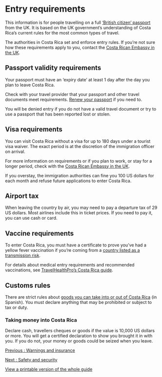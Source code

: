 # Entry requirements

This information is for people travelling on a full [‘British citizen’ passport](https://www.gov.uk/types-of-british-nationality) from the UK. It is based on the UK government’s understanding of Costa Rica’s current rules for the most common types of travel.

The authorities in Costa Rica set and enforce entry rules. If you’re not sure how these requirements apply to you, contact the [Costa Rican Embassy in the UK](https://www.costaricanembassy.co.uk/).

## Passport validity requirements

Your passport must have an ‘expiry date’ at least 1 day after the day you plan to leave Costa Rica.

Check with your travel provider that your passport and other travel documents meet requirements. [Renew your passport](https://www.gov.uk/renew-adult-passport/renew) if you need to.

You will be denied entry if you do not have a valid travel document or try to use a passport that has been reported lost or stolen.

## Visa requirements

You can visit Costa Rica without a visa for up to 180 days under a tourist visa waiver. The exact period is at the discretion of the immigration officer on arrival.

For more information on requirements or if you plan to work, or stay for a longer period, check with the [Costa Rican Embassy in the UK](https://www.costaricanembassy.co.uk/portfolio-view/visas-residencias-permisos/).

If you overstay, the immigration authorities can fine you 100 US dollars for each month and refuse future applications to enter Costa Rica.

## Airport tax

When leaving the country by air, you may need to pay a departure tax of 29 US dollars. Most airlines include this in ticket prices. If you need to pay it, you can use cash or card.

## Vaccine requirements

To enter Costa Rica, you must have a certificate to prove you’ve had a yellow fever vaccination if you’re coming from a [country listed as a transmission risk](https://nathnacyfzone.org.uk/factsheet/65/countries-with-risk-of-yellow-fever-transmission).

For details about medical entry requirements and recommended vaccinations, see [TravelHealthPro’s Costa Rica guide](https://travelhealthpro.org.uk/country/58/costa-rica#Vaccine_Recommendations).

## Customs rules

There are strict rules about [goods you can take into or out of Costa Rica](https://aduanafacil.hacienda.go.cr/AduanaFacil/Faq#viajando%20con%20equipaje) (in Spanish). You must declare anything that may be prohibited or subject to tax or duty.

### Taking money into Costa Rica

Declare cash, travellers cheques or goods if the value is 10,000 US dollars or more. You will get a certified declaration to show you brought it in with you. If you do not, your money or goods could be seized when you leave.

[Previous
:
Warnings and insurance](/foreign-travel-advice/costa-rica)

[Next
:
Safety and security](/foreign-travel-advice/costa-rica/safety-and-security)

[View a printable version of the whole guide](/foreign-travel-advice/costa-rica/print)